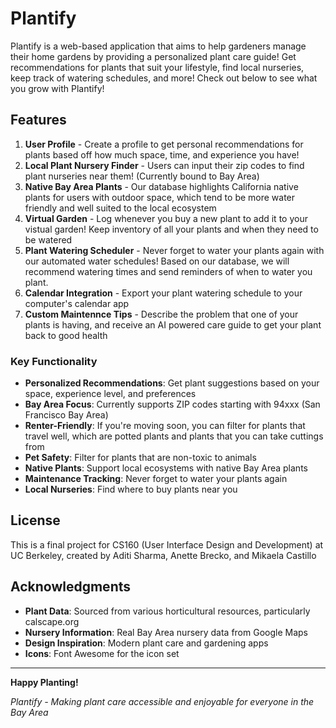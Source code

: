# Plantify

Plantify is a web-based application that aims to help gardeners manage their home gardens by providing a personalized plant care guide! Get recommendations for plants that suit your lifestyle, find local nurseries, keep track of watering schedules, and more! Check out below to see what you grow with Plantify!

## Features

1. **User Profile** - Create a profile to get personal recommendations for plants based off how much space, time, and experience you have! 
2. **Local Plant Nursery Finder** - Users can input their zip codes to find plant nurseries near them! (Currently bound to Bay Area)
3. **Native Bay Area Plants** - Our database highlights California native plants for users with outdoor space, which tend to be more water friendly and well suited to the local ecosystem
4. **Virtual Garden** - Log whenever you buy a new plant to add it to your vistual garden! Keep inventory of all your plants and when they need to be watered
6. **Plant Watering Scheduler** - Never forget to water your plants again with our automated water schedules! Based on our database, we will recommend watering times and send reminders of when to water you plant.
7. **Calendar Integration** - Export your plant watering schedule to your computer's calendar app
8. **Custom Maintennce Tips** - Describe the problem that one of your plants is having, and receive an AI powered care guide to get your plant back to good health

### Key Functionality

- **Personalized Recommendations**: Get plant suggestions based on your space, experience level, and preferences
- **Bay Area Focus**: Currently supports ZIP codes starting with 94xxx (San Francisco Bay Area)
- **Renter-Friendly**: If you're moving soon, you can filter for plants that travel well, which are potted plants and plants that you can take cuttings from
- **Pet Safety**: Filter for plants that are non-toxic to animals
- **Native Plants**: Support local ecosystems with native Bay Area plants
- **Maintenance Tracking**: Never forget to water your plants again
- **Local Nurseries**: Find where to buy plants near you

## License

This is a final project for CS160 (User Interface Design and Development) at UC Berkeley, created by Aditi Sharma, Anette Brecko, and Mikaela Castillo

## Acknowledgments

- **Plant Data**: Sourced from various horticultural resources, particularly calscape.org 
- **Nursery Information**: Real Bay Area nursery data from Google Maps
- **Design Inspiration**: Modern plant care and gardening apps
- **Icons**: Font Awesome for the icon set

---

**Happy Planting!**

*Plantify - Making plant care accessible and enjoyable for everyone in the Bay Area* 
